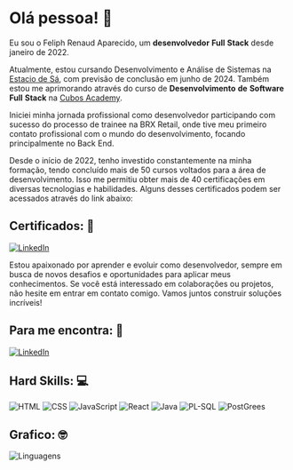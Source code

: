 # Olá pessoa!  🤗

Eu sou o Feliph Renaud Aparecido, um **desenvolvedor** **Full** **Stack** desde janeiro de 2022.

Atualmente, estou cursando Desenvolvimento e Análise de Sistemas na [Estacio de Sá](https://estacio.br/), com previsão de conclusão em junho de 2024. Também estou me aprimorando através do curso de **Desenvolvimento** **de** **Software** **Full** **Stack** na [Cubos Academy](https://cubos.academy/).

Iniciei minha jornada profissional como desenvolvedor participando com sucesso do processo de trainee na BRX Retail, onde tive meu primeiro contato profissional com o mundo do desenvolvimento, focando principalmente no Back End.

Desde o início de 2022, tenho investido constantemente na minha formação, tendo concluído mais de 50 cursos voltados para a área de desenvolvimento. Isso me permitiu obter mais de 40 certificações em diversas tecnologias e habilidades. Alguns desses certificados podem ser acessados através do link abaixo:

## Certificados: 📌

[![LinkedIn](https://img.shields.io/badge/LinkedIn-0077B5?style=for-the-badge&logo=linkedin&logoColor=white)](https://www.linkedin.com/in/feliph-renaud-5297b0240/details/certifications/)


Estou apaixonado por aprender e evoluir como desenvolvedor, sempre em busca de novos desafios e oportunidades para aplicar meus conhecimentos. Se você está interessado em colaborações ou projetos, não hesite em entrar em contato comigo. Vamos juntos construir soluções incríveis!



## Para me encontra: 📌

[![LinkedIn](https://img.shields.io/badge/LinkedIn-0077B5?style=for-the-badge&logo=linkedin&logoColor=white)](https://www.linkedin.com/in/feliph-renaud-5297b0240/)


## Hard Skills: 💻

![HTML](https://img.shields.io/badge/HTML5-E34F26?style=for-the-badge&logo=html5&logoColor=white)
![CSS](https://img.shields.io/badge/CSS3-1572B6?style=for-the-badge&logo=css3&logoColor=whit)
![JavaScript](https://img.shields.io/badge/JavaScript-323330?style=for-the-badge&logo=javascript&logoColor=F7DF1E)
![React](	https://img.shields.io/badge/React-20232A?style=for-the-badge&logo=react&logoColor=61DAFB)
![Java](https://img.shields.io/badge/java-%23ED8B00.svg?style=for-the-badge&logo=openjdk&logoColor=white)
![PL-SQL](https://img.shields.io/badge/PLSQL-F80000?style=for-the-badge&logo=oracle&logoColor=black)
![PostGrees](https://img.shields.io/badge/PostgreSQL-316192?style=for-the-badge&logo=postgresql&logoColor=white)

## Grafico: 🤓

![Linguagens ](https://github-readme-stats.vercel.app/api/top-langs/?username=FeliphRenaud&theme=tokyonight&custom_title=Linguagens%20%mais%20%utilizadas)

 

<!--
**FeliphRenaud/FeliphRenaud** is a ✨ _special_ ✨ repository because its `README.md` (this file) appears on your GitHub profile.

Here are some ideas to get you started:

- 🔭 I’m currently working on ...
- 🌱 I’m currently learning ...
- 👯 I’m looking to collaborate on ...
- 🤔 I’m looking for help with ...
- 💬 Ask me about ...
- 📫 How to reach me: ...
- 😄 Pronouns: ...
- ⚡ Fun fact: ...
-->
